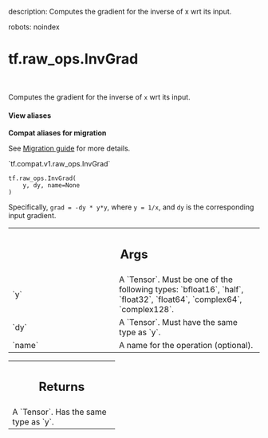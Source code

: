 description: Computes the gradient for the inverse of x wrt its input.

robots: noindex

# tf.raw_ops.InvGrad

<!-- Insert buttons and diff -->

<table class="tfo-notebook-buttons tfo-api nocontent" align="left">

</table>



Computes the gradient for the inverse of `x` wrt its input.

<section class="expandable">
  <h4 class="showalways">View aliases</h4>
  <p>
<b>Compat aliases for migration</b>
<p>See
<a href="https://www.tensorflow.org/guide/migrate">Migration guide</a> for
more details.</p>
<p>`tf.compat.v1.raw_ops.InvGrad`</p>
</p>
</section>

<pre class="devsite-click-to-copy prettyprint lang-py tfo-signature-link">
<code>tf.raw_ops.InvGrad(
    y, dy, name=None
)
</code></pre>



<!-- Placeholder for "Used in" -->

Specifically, `grad = -dy * y*y`, where `y = 1/x`, and `dy`
is the corresponding input gradient.

<!-- Tabular view -->
 <table class="responsive fixed orange">
<colgroup><col width="214px"><col></colgroup>
<tr><th colspan="2"><h2 class="add-link">Args</h2></th></tr>

<tr>
<td>
`y`
</td>
<td>
A `Tensor`. Must be one of the following types: `bfloat16`, `half`, `float32`, `float64`, `complex64`, `complex128`.
</td>
</tr><tr>
<td>
`dy`
</td>
<td>
A `Tensor`. Must have the same type as `y`.
</td>
</tr><tr>
<td>
`name`
</td>
<td>
A name for the operation (optional).
</td>
</tr>
</table>



<!-- Tabular view -->
 <table class="responsive fixed orange">
<colgroup><col width="214px"><col></colgroup>
<tr><th colspan="2"><h2 class="add-link">Returns</h2></th></tr>
<tr class="alt">
<td colspan="2">
A `Tensor`. Has the same type as `y`.
</td>
</tr>

</table>

